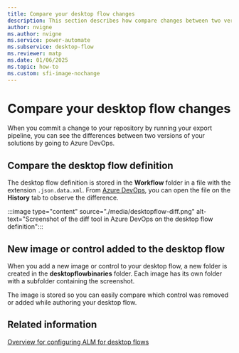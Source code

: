 ```yaml
---
title: Compare your desktop flow changes
description: This section describes how compare changes between two versions of your desktop flow.
author: nvigne
ms.author: nvigne
ms.service: power-automate
ms.subservice: desktop-flow
ms.reviewer: matp
ms.date: 01/06/2025
ms.topic: how-to
ms.custom: sfi-image-nochange
---
```


# Compare your desktop flow changes

When you commit a change to your repository by running your export pipeline, you can see the differences between two versions of your solutions by going to Azure DevOps.

## Compare the desktop flow definition

The desktop flow definition is stored in the **Workflow** folder in a file with the extension `.json.data.xml`. From [Azure DevOps](https://azure.microsoft.com/products/devops/), you can open the file on the **History** tab to observe the difference.

:::image type="content" source="./media/desktopflow-diff.png" alt-text="Screenshot of the diff tool in Azure DevOps on the desktop flow definition":::

## New image or control added to the desktop flow

When you add a new image or control to your desktop flow, a new folder is created in the **desktopflowbinaries** folder. Each image has its own folder with a subfolder containing the screenshot.

The image is stored so you can easily compare which control was removed or added while authoring your desktop flow.

## Related information

[Overview for configuring ALM for desktop flows](alm-intro.md)